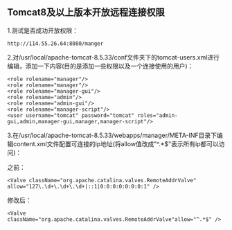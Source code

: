 ## Tomcat8及以上版本开放远程连接权限 ##

1.测试是否成功开放权限：

	http://114.55.26.64:8080/manger

2.对/usr/local/apache-tomcat-8.5.33/conf文件夹下的tomcat-users.xml进行编辑，添加一下内容(目的是添加一些权限以及一个连接使用的用户)：

	<role rolename="manager"/>
	<role rolename="manager"/>
	<role rolename="manager-gui"/>
	<role rolename="admin"/>
	<role rolename="admin-gui"/>
	<role rolename="manager-script"/>  
	<user username="tomcat" password="tomcat" roles="admin-gui,admin,manager-gui,manager,manager-script"/>

3.在/usr/local/apache-tomcat-8.5.33/webapps/manager/META-INF目录下编辑content.xml文件配置可连接的ip地址(将allow值改成"^.*$"表示所有ip都可以访问)：

之前：

	<Valve className="org.apache.catalina.valves.RemoteAddrValve" allow="127\.\d+\.\d+\.\d+|::1|0:0:0:0:0:0:0:1" />

修改后：

	<Valve className="org.apache.catalina.valves.RemoteAddrValve"allow="^.*$" />

	